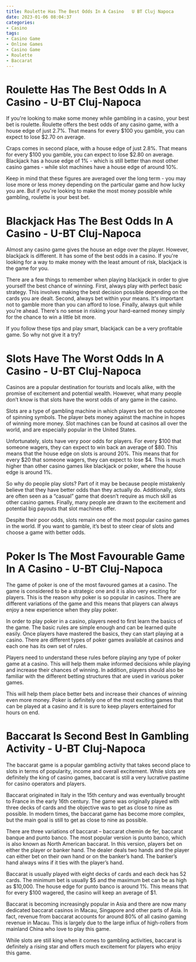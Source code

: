 ```yaml
---
title: Roulette Has The Best Odds In A Casino   U BT Cluj Napoca
date: 2023-01-06 08:04:37
categories:
- Casino
tags:
- Casino Game
- Online Games
- Casino Game
- Roulette
- Baccarat
---
```



#  Roulette Has The Best Odds In A Casino - U-BT Cluj-Napoca

If you're looking to make some money while gambling in a casino, your best bet is roulette. Roulette offers the best odds of any casino game, with a house edge of just 2.7%. That means for every $100 you gamble, you can expect to lose $2.70 on average.

 Craps comes in second place, with a house edge of just 2.8%. That means for every $100 you gamble, you can expect to lose $2.80 on average. Blackjack has a house edge of 1% - which is still better than most other casino games - while slot machines have a house edge of around 10%.

Keep in mind that these figures are averaged over the long term - you may lose more or less money depending on the particular game and how lucky you are. But if you're looking to make the most money possible while gambling, roulette is your best bet.

#  Blackjack Has The Best Odds In A Casino - U-BT Cluj-Napoca

Almost any casino game gives the house an edge over the player. However, blackjack is different. It has some of the best odds in a casino. If you're looking for a way to make money with the least amount of risk, blackjack is the game for you.

There are a few things to remember when playing blackjack in order to give yourself the best chance of winning. First, always play with perfect basic strategy. This involves making the best decision possible depending on the cards you are dealt. Second, always bet within your means. It's important not to gamble more than you can afford to lose. Finally, always quit while you're ahead. There's no sense in risking your hard-earned money simply for the chance to win a little bit more.

If you follow these tips and play smart, blackjack can be a very profitable game. So why not give it a try?

#  Slots Have The Worst Odds In A Casino - U-BT Cluj-Napoca

Casinos are a popular destination for tourists and locals alike, with the promise of excitement and potential wealth. However, what many people don’t know is that slots have the worst odds of any game in the casino.

Slots are a type of gambling machine in which players bet on the outcome of spinning symbols. The player bets money against the machine in hopes of winning more money. Slot machines can be found at casinos all over the world, and are especially popular in the United States.

Unfortunately, slots have very poor odds for players. For every $100 that someone wagers, they can expect to win back an average of $80. This means that the house edge on slots is around 20%. This means that for every $20 that someone wagers, they can expect to lose $4. This is much higher than other casino games like blackjack or poker, where the house edge is around 1%.

So why do people play slots? Part of it may be because people mistakenly believe that they have better odds than they actually do. Additionally, slots are often seen as a “casual” game that doesn’t require as much skill as other casino games. Finally, many people are drawn to the excitement and potential big payouts that slot machines offer.

Despite their poor odds, slots remain one of the most popular casino games in the world. If you want to gamble, it’s best to steer clear of slots and choose a game with better odds.

#  Poker Is The Most Favourable Game In A Casino - U-BT Cluj-Napoca

The game of poker is one of the most favoured games at a casino. The game is considered to be a strategic one and it is also very exciting for players. This is the reason why poker is so popular in casinos. There are different variations of the game and this means that players can always enjoy a new experience when they play poker.

In order to play poker in a casino, players need to first learn the basics of the game. The basic rules are simple enough and can be learned quite easily. Once players have mastered the basics, they can start playing at a casino. There are different types of poker games available at casinos and each one has its own set of rules.

Players need to understand these rules before playing any type of poker game at a casino. This will help them make informed decisions while playing and increase their chances of winning. In addition, players should also be familiar with the different betting structures that are used in various poker games.

This will help them place better bets and increase their chances of winning even more money. Poker is definitely one of the most exciting games that can be played at a casino and it is sure to keep players entertained for hours on end.

#  Baccarat Is Second Best In Gambling Activity - U-BT Cluj-Napoca

The baccarat game is a popular gambling activity that takes second place to slots in terms of popularity, income and overall excitement. While slots are definitely the king of casino games, baccarat is still a very lucrative pastime for casino operators and players.

Baccarat originated in Italy in the 15th century and was eventually brought to France in the early 16th century. The game was originally played with three decks of cards and the objective was to get as close to nine as possible. In modern times, the baccarat game has become more complex, but the main goal is still to get as close to nine as possible.

There are three variations of baccarat – baccarat chemin de fer, baccarat banque and punto banco. The most popular version is punto banco, which is also known as North American baccarat. In this version, players bet on either the player or banker hand. The dealer deals two hands and the player can either bet on their own hand or on the banker’s hand. The banker’s hand always wins if it ties with the player’s hand.

Baccarat is usually played with eight decks of cards and each deck has 52 cards. The minimum bet is usually $5 and the maximum bet can be as high as $10,000. The house edge for punto banco is around 1%. This means that for every $100 wagered, the casino will keep an average of $1.

Baccarat is becoming increasingly popular in Asia and there are now many dedicated baccarat casinos in Macau, Singapore and other parts of Asia. In fact, revenue from baccarat accounts for around 80% of all casino gaming revenue in Macau. This is largely due to the large influx of high-rollers from mainland China who love to play this game.

While slots are still king when it comes to gambling activities, baccarat is definitely a rising star and offers much excitement for players who enjoy this game.